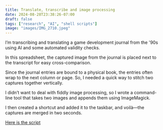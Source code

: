 ```yaml
---
title: Translate, transcribe and image processing
date: 2024-08-28T23:38:26-07:00
draft: false
tags: ["research", "AI", "shell scripts"]
image: "images/IMG_2710.jpeg"
---
```


I’m transcribing and translating a game development journal from the '90s using AI and some automated validity checks.

In this spreadsheet, the captured image from the journal is placed next to the transcript for easy cross-comparison.

Since the journal entries are bound to a physical book, the entries often wrap to the next column or page. So, I needed a quick way to stitch two captures together vertically.

I didn’t want to deal with fiddly image processing, so I wrote a command-line tool that takes two images and appends them using ImageMagick.

I then created a shortcut and added it to the taskbar, and voilà—the captures are merged in two seconds.

[Here is the script](/scripts/stich_images.txt)